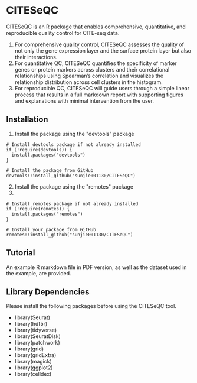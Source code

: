 # CITESeQC

CITESeQC is an R package that enables comprehensive, quantitative, and reproducible quality control for CITE-seq data.

1. For comprehensive quality control, CITESeQC assesses the quality of not only the gene expression layer and the surface protein layer but also their interactions.
2. For quantitative QC, CITESeQC quantifies the specificity of marker genes or protein markers across clusters and their correlational relationships using Spearman’s correlation and visualizes the relationship distribution across cell clusters in the histogram.
3. For reproducible QC, CITESeQC will guide users through a simple linear process that results in a full markdown report with supporting figures and explanations with minimal intervention from the user.

##  Installation
1. Install the package using the "devtools" package 
```
# Install devtools package if not already installed
if (!require(devtools)) {
  install.packages("devtools")
}

# Install the package from GitHub
devtools::install_github("sunjie001130/CITESeQC")
```
2. Install the package using the "remotes" package
3. 
```
# Install remotes package if not already installed
if (!require(remotes)) {
  install.packages("remotes")
}

# Install your package from GitHub
remotes::install_github("sunjie001130/CITESeQC")
```

##  Tutorial
An example R markdown file in PDF version, as well as the dataset used in the example, are provided.

## Library Dependencies
Please install the following packages before using the CITESeQC tool.
- library(Seurat)
- library(hdf5r)
- library(tidyverse)
- library(SeuratDisk)
- library(patchwork)
- library(grid)
- library(gridExtra)
- library(magick)
- library(ggplot2)
- library(celldex)
